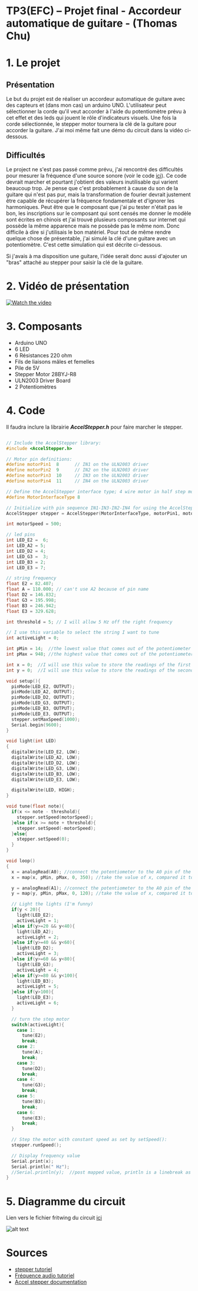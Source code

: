 # TP3(EFC) – Projet final - Accordeur automatique de guitare - (Thomas Chu)

# 1. Le projet

## Présentation 

Le but du projet est de réaliser un accordeur automatique de guitare avec des capteurs et (dans mon cas) un arduino UNO. L'utilisateur peut sélectionner la corde qu'il veut accorder à l'aide du potentiomètre prévu à cet effet et des leds qui jouent le rôle d'indicateurs visuels. Une fois la corde sélectionnée, le stepper motor tournera la clé de la guitare pour accorder la guitare. J'ai moi même fait une démo du circuit dans la vidéo ci-dessous.

## Difficultés 

Le project ne s'est pas passé comme prévu, j'ai rencontré des difficultés pour mesurer la fréquence d'une source sonore (voir le code [ici](https://github.com/cegepmatane/2022-a-projet-final-GitGudShu/blob/main/frequency/frequency.ino)). Ce code devrait marcher et pourtant j'obtient des valeurs inutilisable qui varient beaucoup trop. Je pense que c'est probablement à cause du son de la guitare qui n'est pas pur, mais la transformation de fourier devrait justement être capable de récupérer la fréquence fondamentale et d'ignorer les harmoniques. Peut être que le composant que j'ai pu tester n'était pas le bon, les inscriptions sur le composant qui sont censés me donner le modèle sont écrites en chinois et j'ai trouvé plusieurs composants sur internet qui possède la même apparence mais ne possède pas le même nom. Donc difficile à dire si j'utilisais le bon matériel. Pour tout de même rendre quelque chose de présentable, j'ai simulé la clé d'une guitare avec un potentiomètre. C'est cette simulation qui est décrite ci-dessous.

Si j'avais à ma disposition une guitare, l'idée serait donc aussi d'ajouter un "bras" attaché au stepper pour saisir la clé de la guitare.

# 2. Vidéo de présentation

[![Watch the video](https://github.com/cegepmatane/2022-a-projet-final-GitGudShu/blob/main/demo.jpg)](https://www.youtube.com/watch?v=oNwg5O6B6pg&ab_channel=Sh%C5%AB)

# 3. Composants

- Arduino UNO
- 6 LED 
- 6 Résistances 220 ohm
- Fils de liaisons mâles et femelles
- Pile de 5V
- Stepper Motor 28BYJ-R8
- ULN2003 Driver Board
- 2 Potentiomètres

# 4. Code

Il faudra inclure la librairie ***AccelStepper.h*** pour faire marcher le stepper.

```cpp

// Include the AccelStepper library:
#include <AccelStepper.h>

// Motor pin definitions:
#define motorPin1  8      // IN1 on the ULN2003 driver
#define motorPin2  9      // IN2 on the ULN2003 driver
#define motorPin3  10     // IN3 on the ULN2003 driver
#define motorPin4  11     // IN4 on the ULN2003 driver

// Define the AccelStepper interface type; 4 wire motor in half step mode:
#define MotorInterfaceType 8

// Initialize with pin sequence IN1-IN3-IN2-IN4 for using the AccelStepper library with 28BYJ-48 stepper motor:
AccelStepper stepper = AccelStepper(MotorInterfaceType, motorPin1, motorPin3, motorPin2, motorPin4);

int motorSpeed = 500;

// led pins
int LED_E2 =  6;
int LED_A2 = 5;
int LED_D2 = 4;
int LED_G3 =  3;
int LED_B3 = 2;
int LED_E3 = 7;

// string frequency
float E2 = 82.407;
float A = 110.000; // can't use A2 because of pin name
float D2 = 146.832;
float G3 = 195.998;
float B3 = 246.942;
float E3 = 329.628;

int threshold = 5; // I will allow 5 Hz off the right frequency

// I use this variable to select the string I want to tune
int activeLight = 0;

int pMin = 14;  //the lowest value that comes out of the potentiometer
int pMax = 948; //the highest value that comes out of the potentiometer.

int x = 0;  //I will use this value to store the readings of the first potentiometer
int y = 0;  //I will use this value to store the readings of the second potentiometer

void setup(){
  pinMode(LED_E2, OUTPUT);
  pinMode(LED_A2, OUTPUT);
  pinMode(LED_D2, OUTPUT);
  pinMode(LED_G3, OUTPUT);
  pinMode(LED_B3, OUTPUT);
  pinMode(LED_E3, OUTPUT);
  stepper.setMaxSpeed(1000);
  Serial.begin(9600);
}

void light(int LED)
{
  digitalWrite(LED_E2, LOW);
  digitalWrite(LED_A2, LOW);
  digitalWrite(LED_D2, LOW);
  digitalWrite(LED_G3, LOW);
  digitalWrite(LED_B3, LOW);
  digitalWrite(LED_E3, LOW);

  digitalWrite(LED, HIGH);
}

void tune(float note){
  if(x <= note - threshold){
    stepper.setSpeed(motorSpeed);
  }else if(x >= note + threshold){
    stepper.setSpeed(-motorSpeed);
  }else{
    stepper.setSpeed(0);
  }
}

void loop()
{
  x = analogRead(A0); //connect the potentiometer to the A0 pin of the Arduino
  x = map(x, pMin, pMax, 0, 350); //take the value of x, compared it to the scale of the potentiometer pMin to pMax, and translate that value to the scale of 0 to 100

  y = analogRead(A1); //connect the potentiometer to the A0 pin of the Arduino
  y = map(y, pMin, pMax, 0, 120); //take the value of x, compared it to the scale of the potentiometer pMin to pMax, and translate that value to the scale of 0 to 100

  // Light the lights (I'm funny)
  if(y < 20){
    light(LED_E2);
    activeLight = 1;
  }else if(y>=20 && y<40){
    light(LED_A2);
    activeLight = 2;
  }else if(y>=40 && y<60){
    light(LED_D2);
    activeLight = 3;
  }else if(y>=60 && y<80){
    light(LED_G3);
    activeLight = 4;
  }else if(y>=80 && y<100){
    light(LED_B3);
    activeLight = 5;
  }else if(y>100){
    light(LED_E3);
    activeLight = 6;
  }

  // turn the step motor
  switch(activeLight){
    case 1:
      tune(E2);
      break;
    case 2:
      tune(A);
      break;
    case 3:
      tune(D2);
      break;
    case 4:
      tune(G3);
      break;
    case 5:
      tune(B3);
      break;
    case 6:
      tune(E3);
      break;
  }

  // Step the motor with constant speed as set by setSpeed():
  stepper.runSpeed();

  // Display frequency value
  Serial.print(x);
  Serial.println(" Hz");
  //Serial.println(y);  //post mapped value, println is a linebreak as well
}
```

# 5. Diagramme du circuit

Lien vers le fichier fritwing du circuit [ici](https://github.com/cegepmatane/2022-a-projet-final-GitGudShu/blob/main/circuit.fzz)

![alt text](https://github.com/cegepmatane/2022-a-projet-final-GitGudShu/blob/main/circuit.jpg)

# Sources

- [stepper tutoriel](https://www.makerguides.com/28byj-48-stepper-motor-arduino-tutorial/)
- [Fréquence audio tutoriel](https://create.arduino.cc/projecthub/lbf20012001/audio-frequency-detector-617856)
- [Accel stepper documentation](https://www.airspayce.com/mikem/arduino/AccelStepper/classAccelStepper.html)
